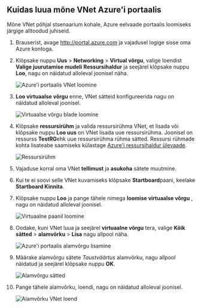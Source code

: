 ## <a name="how-to-create-a-vnet-in-the-azure-portal"></a>Kuidas luua mõne VNet Azure'i portaalis

Mõne VNet põhjal stsenaarium kohale, Azure eelvaade portaalis loomiseks järgige alltoodud juhiseid.

1. Brauserist, avage http://portal.azure.com ja vajadusel logige sisse oma Azure kontoga.
2. Klõpsake nuppu **Uus** > **Networking** > **Virtual võrgu**, valige loendist **Valige juurutamise mudeli** **Ressursihaldur** ja seejärel klõpsake nuppu **Loo**, nagu on näidatud alloleval joonisel näha.

    ![Azure'i portaalis VNet loomine](./media/virtual-networks-create-vnet-arm-pportal-include/vnet-create-arm-pportal-figure1.gif)

3. **Loo virtuaalse võrgu** enne, VNet sätteid konfigureerida nagu on näidatud alloleval joonisel.

    ![Virtuaalse võrgu blade loomine](./media/virtual-networks-create-vnet-arm-pportal-include/vnet-create-arm-pportal-figure2.png)

4. Klõpsake **ressursirühm** ja valida ressursirühma VNet, et lisada või klõpsake nuppu **Loo uus** on VNet lisada uue ressursirühma. Joonisel on ressurss **TestRG**ehk uue ressursirühma rühma sätted. Ressursi rühmade kohta lisateabe saamiseks külastage [Azure'i ressursihaldur ülevaade](../articles/resource-group-overview.md#resource-groups).

    ![Ressursirühm](./media/virtual-networks-create-vnet-arm-pportal-include/vnet-create-arm-pportal-figure3.png)

5. Vajaduse korral oma VNet **tellimust** ja **asukoha** sätete muutmine. 

6. Kui te ei soovi selle VNet kuvamiseks klõpsake **Startboard**paani, keelake **Startboard Kinnita**. 

7. Klõpsake nuppu **Loo** ja pange tähele nimega **loomise virtuaalse võrgu** , nagu on näidatud alloleval joonisel.

    ![Virtuaalne paanil loomine](./media/virtual-networks-create-vnet-arm-pportal-include/vnet-create-arm-pportal-figure4.png)

8. Oodake, kuni VNet luua ja seejärel **virtuaalne võrgu** tera, valige **Kõik sätted** > **alamvõrku** > **Lisa** nagu allpool näha.

    ![Azure'i portaalis alamvõrgu lisamine](./media/virtual-networks-create-vnet-arm-pportal-include/vnet-create-arm-pportal-figure5.gif)

9. Määrake alamvõrgu sätete *Taustväärtus* alamvõrku, nagu allpool näidatud ja seejärel klõpsake nuppu **OK**. 

    ![Alamvõrgu sätted](./media/virtual-networks-create-vnet-arm-pportal-include/vnet-create-arm-pportal-figure6.png)

10. Pange tähele alamvõrku, loendi, nagu on näidatud alloleval joonisel.

    ![Alamvõrku VNet loend](./media/virtual-networks-create-vnet-arm-pportal-include/vnet-create-arm-pportal-figure7.png)
